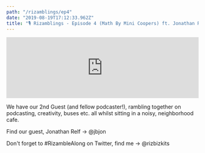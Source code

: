 ```yaml
---
path: "/rizamblings/ep4"
date: "2019-08-19T17:12:33.962Z"
title: "🎙️ Rizamblings - Episode 4 (Math By Mini Coopers) ft. Jonathan Relf"
---
```

<iframe src="https://pods.slantedpress.com/embed/3/583e7db35de720146ceda5e12381889e" width="100%" height="160px" style="border:none"></iframe>

We have our 2nd Guest (and fellow podcaster!), rambling together on podcasting, creativity, buses etc. all whilst sitting in a noisy, neighborhood cafe.

Find our guest, Jonathan Relf -> @jbjon

Don't forget to #RizambleAlong on Twitter, find me -> @rizbizkits
